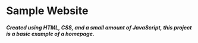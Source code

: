 # Sample Website

##### Created using HTML, CSS, and a small amount of JavaScript, this project is a basic example of a homepage.
